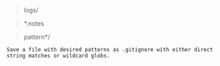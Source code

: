 >logs/

>*.notes

>pattern*/

`Save a file with desired patterns as .gitignore with either direct string matches or wildcard globs.`

